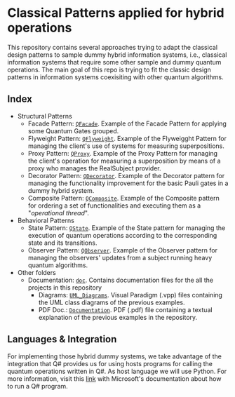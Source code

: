 # Classical Patterns applied for hybrid operations
This repository contains several approaches trying to adapt the classical design patterns to sample dummy hybrid information systems, i.e., classical information systems that require some other sample and dummy quantum operations. The main goal of this repo is trying to fit the classic design patterns in information systems coexisiting with other quantum algorithms.

## Index
- Structural Patterns
   - Facade Pattern: [`QFacade`](https://github.com/SergioJF10/QPatterns/tree/main/QFacade). Example of the Facade Pattern for applying some Quantum Gates grouped.
   - Flyweight Pattern: [`QFlyweight`](https://github.com/SergioJF10/QPatterns/tree/main/QFlyweight). Example of the Flyweigght Pattern for managing the client's use of systems for measuring superpositions.
   - Proxy Pattern: [`QProxy`](https://github.com/SergioJF10/QPatterns/tree/main/QProxy). Example of the Proxy Pattern for managing the client's operation for measuring a superposition by means of a proxy who manages the RealSubject provider.
   - Decorator Pattern: [`QDecorator`](https://github.com/SergioJF10/QPatterns/tree/main/QDecorator). Example of the Decorator pattern for managing the functionality improvement for the basic Pauli gates in a dummy hybrid system.
   - Composite Pattern: [`QComposite`](https://github.com/SergioJF10/QPatterns/tree/main/QComposite). Example of the Composite pattern for ordering a set of functionalities and executing them as a "_operational thread_".
- Behavioral Patterns
   - State Pattern: [`QState`](https://github.com/SergioJF10/QPatterns/tree/main/QState). Example of the State pattern for managing the execution of quantum operations according to the corresponding state and its transitions.
   - Observer Pattern: [`QObserver`](https://github.com/SergioJF10/QPatterns/tree/main/QObserver). Example of the Observer pattern for managing the observers' updates from a subject running heavy quantum algorithms.
- Other folders
   - Documentation: [`doc`](). Contains documentation files for the all the projects in this repository
      - Diagrams: [`UML_Diagrams`](). Visual Paradigm (.vpp) files containing the UML class diagrams of the previous examples.
      - PDF Doc.: [`Documentation`](). PDF (.pdf) file containing a textual explanation of the previous examples in the repository.

## Languages & Integration
For implementing those hybrid dummy systems, we take advantage of the integration that Q# provides us for using hosts programs for calling the quantum operations written in Q#. As host language we will use Python. For more information, visit this [link](https://docs.microsoft.com/es-es/azure/quantum/user-guide/host-programs?tabs=tabid-python#q-with-host-programs) with Microsoft's documentation about how to run a Q# program.
